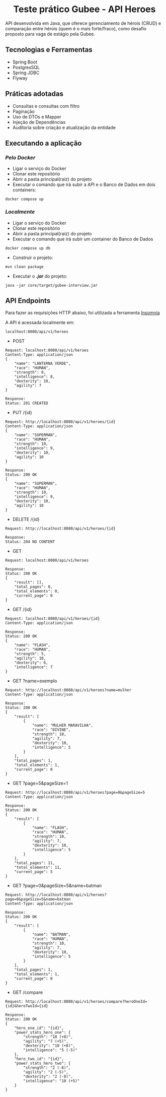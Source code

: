 <h1 align="center">
  Teste prático Gubee - API Heroes
</h1>

API desenvolvida em Java, que oferece gerenciamento de hérois (CRUD) e comparação entre hérois (quem é o mais forte/fraco), como desafio proposto para vaga de estágio pela Gubee.

## Tecnologias e Ferramentas

- Spring Boot
- PostgresSQL
- Spring JDBC
- Flyway

## Práticas adotadas

- Consultas e consultas com filtro
- Paginação
- Uso de DTOs e Mapper
- Injeção de Dependências
- Auditoria sobre criação e atualização da entidade

## Executando a aplicação
### _Pelo Docker_
- Ligar o serviço do Docker
- Clonar este repositório
- Abrir a pasta principal(raíz) do projeto
- Executar o comando que irá subir a API e o Banco de Dados em dois containers:
````
docker compose up
````
### _Localmente_
- Ligar o serviço do Docker
- Clonar este repositório
- Abrir a pasta principal(raíz) do projeto
- Executar o comando que irá subir um container do Banco de Dados
```
docker compose up db
```
- Construir o projeto:
```
mvn clean package
```
- Executar o **_.jar_** do projeto: 
```
java -jar core/target/gubee-interview.jar
```
## API Endpoints

Para fazer as requisições HTTP abaixo, foi utilizada a ferramenta [Insomnia](https://insomnia.rest/download)

A API é acessada localmente em:
````
localhost:8080/api/v1/heroes
````
- POST
```
Request: localhost:8080/api/v1/heroes
Content-Type: application/json
{
	"name": "LANTERNA VERDE",
	"race": "HUMAN",
	"strength": 8,
	"intelligence": 8,
	"dexterity": 10,
	"agility": 7
}

Response:
Status: 201 CREATED
```
- PUT /{id}
```
Request: http://localhost:8080/api/v1/heroes/{id}
Content-Type: application/json
{
	"name": "SUPERMAN",
	"race": "HUMAN",
	"strength": 10,
	"intelligence": 9,
	"dexterity": 10,
	"agility": 10
}

Response:
Status: 200 OK
{
	"name": "SUPERMAN",
	"race": "HUMAN",
	"strength": 10,
	"intelligence": 9,
	"dexterity": 10,
	"agility": 10
}
```
- DELETE /{id}
```
Request: http://localhost:8080/api/v1/heroes/{id}

Response:
Status: 204 NO CONTENT
```
- GET
```
Request: localhost:8080/api/v1/heroes

Response:
Status: 200 OK
{
	"result": [],
	"total_pages": 0,
	"total_elements": 0,
	"current_page": 0
}
```
- GET /{id}
```
Request: localhost:8080/api/v1/heroes/{id}
Content-Type: application/json

Response:
Status: 200 OK
{
	"name": "FLASH",
	"race": "HUMAN",
	"strength": 5,
	"agility": 10,
	"dexterity": 6,
	"intelligence": 7
}
```

- GET ?name=exemplo
```
Request: http://localhost:8080/api/v1/heroes?name=mulher
Content-Type: application/json

Response:
Status: 200 OK
{
	"result": [
		{
			"name": "MULHER MARAVILHA",
			"race": "DIVINE",
			"strength": 10,
			"agility": 7,
			"dexterity": 10,
			"intelligence": 5
		}
	],
	"total_pages": 1,
	"total_elements": 1,
	"current_page": 0
}
```

- GET ?page=5&pageSize=1
```
Request: http://localhost:8080/api/v1/heroes?page=0&pageSize=5
Content-Type: application/json

Response:
Status: 200 OK
{
	"result": [
		{
			"name": "FLASH",
			"race": "HUMAN",
			"strength": 10,
			"agility": 7,
			"dexterity": 10,
			"intelligence": 5
		}
	],
	"total_pages": 11,
	"total_elements": 11,
	"current_page": 5
}
```

- GET ?page=0&pageSize=5&name=batman
```
Request: http://localhost:8080/api/v1/heroes?page=0&pageSize=5&name=batman
Content-Type: application/json

Response:
Status: 200 OK
{
	"result": [
		{
			"name": "BATMAN",
			"race": "HUMAN",
			"strength": 10,
			"agility": 7,
			"dexterity": 10,
			"intelligence": 5
		}
	],
	"total_pages": 1,
	"total_elements": 1,
	"current_page": 0
}
```

- GET /compare
```
Request: http://localhost:8080/api/v1/heroes/compare?heroOneId={id}&heroTwoId={id}

Response:
Status: 200 OK
{
	"hero_one_id": "{id}",
	"power_stats_hero_one": {
		"strength": "10 (+8)",
		"agility": "7 (+5)",
		"dexterity": "10 (+8)",
		"intelligence": "5 (-5)"
	},
	"hero_two_id": "{id}",
	"power_stats_hero_two": {
		"strength": "2 (-8)",
		"agility": "2 (-5)",
		"dexterity": "2 (-8)",
		"intelligence": "10 (+5)"
	}
}
```